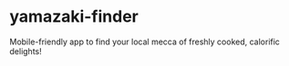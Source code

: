 # yamazaki-finder
Mobile-friendly app to find your local mecca of freshly cooked, calorific delights!
